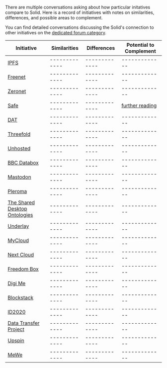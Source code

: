 There are multiple conversations asking about how particular initatives compare to Solid. Here is a record of initiatives with notes on similarities, differences, and possible areas to complement. 

You can find detailed conversations discussing the Solid's connection to other initiatives on the [dedicated forum category](https://forum.solidproject.org/c/connection-to-other-initiatives). 

| Initiative  | Similarities | Differences | Potential to Complement |
| ------------- | ------------- | ------------- | ------------- |
| [IPFS](https://ipfs.io/) | ------------- | ------------- | ------------- |
| [Freenet](https://freenetproject.org/) | ------------- | ------------- | ------------- |
| [Zeronet](https://zeronet.io/) | ------------- | ------------- | ------------- |
| [Safe](https://safenetwork.tech/) | ------------- | ------------- | [further reading](https://forum.solidproject.org/t/safe-and-solid-the-internet-as-it-should-be/347) |
| [DAT](https://dat.foundation/) | ------------- | ------------- | ------------- |
| [Threefold](http://threefold.io/) | ------------- | ------------- | ------------- |
| [Unhosted](https://unhosted.org/) | ------------- | ------------- | ------------- |
| [BBC Databox](http://www.databoxproject.uk) | ------------- | ------------- | ------------- |
| [Mastodon](https://mastodon.social/about) | ------------- | ------------- | ------------- |
| [Pleroma](https://pleroma.social) | ------------- | ------------- | ------------- |
| [The Shared Desktop Ontologies](http://oscaf.sourceforge.net) | ------------- | ------------- | ------------- |
| [Underlay](https://underlay.mit.edu/) | ------------- | ------------- | ------------- |
| [MyCloud](http://www.mycloud.com/#/) | ------------- | ------------- | ------------- |
| [Next Cloud](https://nextcloud.com) | ------------- | ------------- | ------------- |
| [Freedom Box](https://www.freedomboxfoundation.org) | ------------- | ------------- | ------------- |
| [Digi Me](http://digi.me/) | ------------- | ------------- | ------------- |
| [Blockstack](https://blockstack.org/) | ------------- | ------------- | ------------- |
| [ID2020](https://id2020.org/alliance) | ------------- | ------------- | ------------- |
| [Data Transfer Project](https://datatransferproject.dev/) | ------------- | ------------- | ------------- |
| [Upspin](https://github.com/upspin/upspin) | ------------- | ------------- | ------------- |
| [MeWe](https://mewe.com) | ------------- | ------------- | ------------- |
